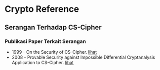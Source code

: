 # Crypto Reference

## Serangan Terhadap CS-Cipher

### Publikasi Paper Terkait Serangan

* 1999 - On the Security of CS-Cipher. [lihat](1999.vaudenay.pdf)
* 2008 - Provable Security against Impossible Differential Cryptanalysis Application to CS-Cipher. [lihat](2008.roche_gillard_roch.pdf)